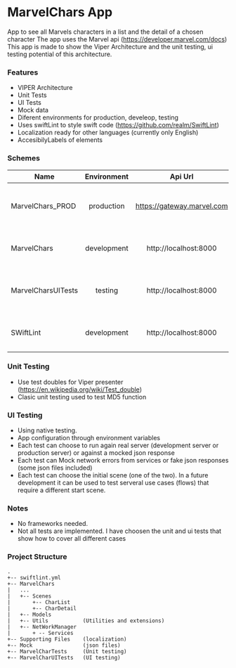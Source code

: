 # MarvelChars App

App to see all Marvels characters in a list and the detail of a chosen character
The app uses the Marvel api (https://developer.marvel.com/docs)
This app is made to show the Viper Architecture and the unit testing, ui testing potential of this architecture.

### Features
- VIPER Architecture
- Unit Tests
- UI Tests
- Mock data
- Diferent environments for production, develeop, testing 
- Uses swiftLint to style swift code (https://github.com/realm/SwiftLint)
- Localization ready for other languages (currently only English)
- AccesibilyLabels of elements

### Schemes
| Name               | Environment | Api Url                    | Notes                              |
| ------------------ |:-----------:| :------------------------: |-----------------------------------:|
| MarvelChars_PROD   | production  | https://gateway.marvel.com | Build phase doesn't run swiftlin   |
| MarvelChars        | development | http://localhost:8000      | Build phase runs swiftlint         |
| MarvelCharsUITests | testing     | http://localhost:8000      | Build phase doesn't run swiftlin   |
| SWiftLint          | development | http://localhost:8000      | Build phase runs swiftlint         |

### Unit Testing
- Use test doubles for Viper presenter (https://en.wikipedia.org/wiki/Test_double)
- Clasic unit testing used to test MD5 function

### UI Testing
- Using native testing.
- App configuration through environment variables
- Each test can choose to run again real server (development server or production server) or against a mocked json response
- Each test can Mock network errors from services or fake json responses (some json files included)
- Each test can choose the initial scene (one of the two). In a future development it can be used to test serveral use cases (flows) that require a different start scene. 


### Notes 
- No frameworks needed.
- Not all tests are implemented. I have choosen the unit and ui tests that show how to cover all different cases


### Project Structure
```
.
+-- swiftlint.yml
+-- MarvelChars
|   ...
|   +-- Scenes
|       +-- CharList
|       +-- CharDetail
|   +-- Models
|   +-- Utils           (Utilities and extensions)
|   +-- NetWorkManager  
|       + -- Services
+-- Supporting Files    (localization)
+-- Mock                (json files)
+-- MarvelCharTests     (Unit testing)
+-- MarvelCharUITests   (UI testing)
```
